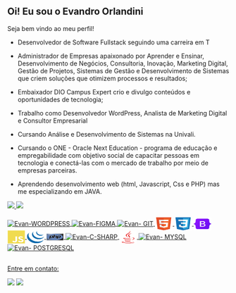 ## Oi! Eu sou o Evandro Orlandini
 Seja bem vindo ao meu perfil!



- Desenvolvedor de Software Fullstack seguindo uma carreira em T



- Administrador de Empresas apaixonado por Aprender e Ensinar, Desenvolvimento de Negócios, Consultoria, Inovação, Marketing Digital, Gestão de Projetos, Sistemas de Gestão e Desenvolvimento de Sistemas que criem soluções que otimizem processos e resultados;
- Embaixador DIO Campus Expert crio e divulgo conteúdos e oportunidades de tecnologia;
- Trabalho como Desenvolvedor WordPress, Analista de Marketing Digital e Consultor Empresarial
- Cursando Análise e Desenvolvimento de Sistemas na Univali.
- Cursando o ONE - Oracle Next Education - programa de educação e empregabilidade com objetivo social de capacitar pessoas em tecnologia e conectá-las com o mercado de trabalho por meio de empresas parceiras.

- Aprendendo desenvolvimento web (html, Javascript, Css e PHP) mas me especializando em  JAVA.







<div>
  <a href="https://github.com/evandroorlandini">
  <img height="180em" src="https://github-readme-stats.vercel.app/api?username=EvandroOrlandini&show_icons=true&theme=dark&include_all_commits=true&count_private=true"/>
  <img height="180em" src="https://github-readme-stats.vercel.app/api/top-langs/?username=EvandroOrlandini&layout=compact&langs_count=7&theme=dark"/>
</div>

<div style="display: inline_block"><br>
  
  <img align="center" alt="Evan-WORDPRESS" height="30" width="40" src= "https://cdn.jsdelivr.net/gh/devicons/devicon/icons/wordpress/wordpress-plain.svg" />
  <img align="center" alt="Evan-FIGMA" height="30" width="40" src="https://cdn.jsdelivr.net/gh/devicons/devicon/icons/figma/figma-original.svg" />
  <img align="center" alt="Evan-  GIT" height="30" width="40" src="https://cdn.jsdelivr.net/gh/devicons/devicon/icons/git/git-plain.svg" />
  <img align="center" alt="Evan-HTML" height="30" width="40" src="https://raw.githubusercontent.com/devicons/devicon/master/icons/html5/html5-original.svg">
  <img align="center" alt="Evan-CSS" height="30" width="40" src="https://raw.githubusercontent.com/devicons/devicon/master/icons/css3/css3-original.svg">
  <img align="center" alt="Evan-BOOTSTRAP" height="30" width="40" src="https://raw.githubusercontent.com/devicons/devicon/master/icons/bootstrap/bootstrap-original.svg">
  <img align="center" alt="Evan-Js" height="30" width="40" src="https://raw.githubusercontent.com/devicons/devicon/master/icons/javascript/javascript-plain.svg">
  <img align="center" alt="Evan-JQUERY" height="30" width="40" src="https://raw.githubusercontent.com/devicons/devicon/master/icons/jquery/jquery-original.svg"> 
  <img align="center" alt="Evan-PHP" height="30" width="40" src="https://raw.githubusercontent.com/devicons/devicon/master/icons/php/php-original.svg">
  <img align="center" alt="Evan-C-SHARP" height="30" width="40" src= "https://cdn.jsdelivr.net/gh/devicons/devicon/icons/csharp/csharp-original.svg">
   <img align="center" alt="Evan-JAVA" height="30" width="40" src="https://raw.githubusercontent.com/devicons/devicon/master/icons/java/java-plain.svg">

  <img align="center" alt="Evan-  MYSQL" height="30" width="40" src="https://cdn.jsdelivr.net/gh/devicons/devicon/icons/mysql/mysql-original.svg" />
  <img align="center" alt="Evan-  POSTGRESQL" height="30" width="40" src="https://cdn.jsdelivr.net/gh/devicons/devicon/icons/postgresql/postgresql-plain.svg" />
 

  
</div>
  

 
   ##
   Entre em contato:
  <div> 
   <a href = "mailto:evandroorlandini9@gmail.com"><img src="https://img.shields.io/badge/-Gmail-%23333?style=for-the-badge&logo=gmail&logoColor=white" target="_blank"></a>
  <a href="https://www.linkedin.com/in/evandro-orlandini-8845301b2" target="_blank"><img src="https://img.shields.io/badge/-LinkedIn-%230077B5?style=for-the-badge&logo=linkedin&logoColor=white" target="_blank"></a> 
</div>
